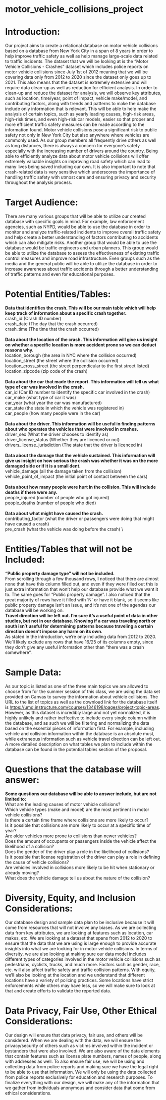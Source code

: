 # motor_vehicle_collisions_project
  # Introduction:
Our project aims to create a relational database on motor vehicle collisions based on a database from New York City in a span of 8 years in order to help improve traffic safety as well as help manage large-scale data related to traffic incidents. The dataset that we will be looking at is the “Motor Vehicle Collisions - Crashes” dataset which includes police reports on motor vehicle collisions since July 1st of 2012 meaning that we will be covering data only from 2012 to 2020 since the dataset only goes up to 2021. This also means that the dataset is extremely extensive and will require data clean-up as well as reduction for efficient analysis. In order to clean-up and reduce the dataset for analysis, we will observe key attributes, such as location, time/year, point of impact, vehicle make/model, and contributing factors, along with trends and patterns to make the database include only information that is relevant. This will be able to help make the analysis of certain topics, such as yearly leading causes, high-risk areas, high-risk times, and even high-risk car models, easier so that proper and more efficient traffic safety measures can be made according to the information found.
	Motor vehicle collisions pose a significant risk to public safety not only in New York City but also anywhere where vehicles are commonly used. As our group members all frequently drive others as well as long distances, there is always a concern for everyone’s safety especially with the increasing number of drivers around the country. Being able to efficiently analyze data about motor vehicle collisions will offer extremely valuable insights on improving road safety which can lead to many lives being saved including our own. It is also important to note that crash-related data is very sensitive which underscores the importance of handling traffic safety with utmost care and ensuring privacy and security throughout the analysis process.

# Target Audience:
There are many various groups that will be able to utilize our created database with specific goals in mind. For example, law enforcement agencies, such as NYPD, would be able to use the database in order to monitor and analyze traffic-related incidents to improve overall traffic safety and help create a better understanding of factors contributing to accidents which can also mitigate risks. Another group that would be able to use the database would be traffic engineers and urban planners. This group would be able to utilize the database to assess the effectiveness of existing traffic control measures and improve road infrastructure. Even groups such as the media and the general public will be able to utilize the database in order to increase awareness about traffic accidents through a better understanding of traffic patterns and even for educational purposes.

# Potential Entities/Tables:
**Data that identifies the crash. This will be our main table which will help keep track of information about a specific crash together.**\
crash_id (Crash ID number) \
crash_date (The day that the crash occurred) \
crash_time (The time that the crash occurred) \
<br/>
**Data about the location of the crash. This information will give us insight on whether a specific location is more accident prone so we can deduct reasons why.**\
location_borough (the area in NYC where the collision occurred) \
location_street (the street where the collision occurred) \
location_cross_street (the street perpendicular to the first street listed) \
location_zipcode (zip code of the crash) \
<br/>
**Data about the car that made the report. This information will tell us what type of car was involved in the crash.** \
car_id (Car ID number to identify the specific car involved in the crash) \
car_make (what type of car it was) \
car_year (what year the car was manufactured) \
car_state (the state in which the vehicle was registered in) \
car_people (how many people were in the car) \
<br/>
**Data about the driver. This information will be useful in finding patterns about who operates the vehicles that were involved in crashes.** \
driver_sex (What the driver chooses to identify as) \
driver_license_status (Whether they are licenced or not) \
drivers_license_jurisdiction (The state that the driver is licenced in) \
<br/>
**Data about the damage that the vehicle sustained. This information will give us insight on how serious the crash was whether it was on the more damaged side or if it is a small dent.** \
vehicle_damage (all the damage taken from the collision) \
vehicle_point_of_impact (the initial point of contact between the cars) \
<br/>
**Data about how many people were hurt in the collision. This will include deaths if there were any.** \
people_injured (number of people who got injured) \
people_deaths (number of people who died) \
<br/>
**Data about what might have caused the crash.**\
contributing_factor (what the driver or passengers were doing that might have caused a crash) \
pre_crash (what the vehicle was doing before the crash) \

# Entities/Tables that will not be Included:
**“Public property damage type” will not be included.** \
From scrolling through a few thousand rows, I noticed that there are almost none that have this column filled out, and even if they were filled out this is just extra information that won’t help our database provide what we want it to. The same goes for “Public property damage”. I also noticed that the great majority of rows have it filled with ‘N’ or have it blank, so it seems like public property damage isn’t an issue, and it’s not one of the agendas our database will be working on. \
**Travel direction will be left out. I’m sure it’s a useful point of data in other studies, but not in our database. Knowing if a car was traveling north or south isn’t useful for determining patterns because traveling a certain direction doesn’t impose any harm on its own.** \
As stated in the introduction, we’re only including data from 2012 to 2020. 
We’ll likely exclude any rows that have 16/25 of its columns empty, since they don’t give any useful information other than “there was a crash somewhere”.

# Sample Data:
As our topic is listed as one of the three main topics we are allowed to choose from for the summer session of this class, we are using the data set provided on Canvas to survey the information about vehicle collisions. The URL to the list of topics as well as the download link for the database itself is https://umd.instructure.com/courses/1346198/pages/project-topic-areas. However, as this dataset is incredibly large and not yet normalized, it is highly unlikely and rather ineffective to include every single column within the database, and as such we will be filtering and normalizing the data based on the essential pieces of information first. For example, including vehicle and collision information within the database is an absolute must, while extraneous information such as vehicle travel direction can be left out. A more detailed description on what tables we plan to include within the database can be found in the potential tables section of the proposal.

# Questions that the database will answer:
**Some questions our database will be able to answer include, but are not limited to:** \
What are the leading causes of motor vehicle collisions? \
Which vehicle types (make and model) are the most pertinent in motor vehicle collisions? \
Is there a certain time frame where collisions are more likely to occur? \
Is it possible that collisions are more likely to occur at a specific time of year? \
Are older vehicles more prone to collisions than newer vehicles? \
Does the amount of occupants or passengers inside the vehicle affect the likelihood of a collision? \
Does the gender of the driver play a role in the likelihood of collisions? \
Is it possible that license registration of the driver can play a role in defining the cause of vehicle collisions? \
Are vehicles involved in collisions more likely to be hit when stationary or already moving? \
What does the vehicle damage tell us about the nature of the collision?

# Diversity, Equity, and Inclusion Considerations:
Our database design and sample data plan to be inclusive because it will come from resources that will not involve any biases. As we are collecting data from key attributes, we are looking at features such as location, car makes, etc. We are looking at a dataset that spans from 2012 to 2020 to ensure that the data that we are using is large enough to provide accurate insights into what we are looking for in motor vehicle collisions. In terms of diversity, we are also looking at making sure our data model includes different types of categories involved in the motor vehicle collisions such as pedestrians, cyclists, trucks, and much more. Factors such as gender, race, etc. will also affect traffic safety and traffic collision patterns. With equity, we’ll also be looking at the location and we understand that different locations have a variety of policing practices. Some locations have strict enforcements while others may have less, so we will make sure to look at that and create efforts to validate the reported data.
 
# Data Privacy, Fair Use, Other Ethical Considerations:
Our design will ensure that data privacy, fair use, and others will be considered. When we are dealing with the data, we will ensure the privacy/security of others such as victims involved within the incident or bystanders that were also involved. We are also aware of the data elements that contain features such as license plate numbers, names of people, along with addresses as well. To also ensure fair use, we will be using and collecting data from police reports and making sure we have the legal right to be able to use that information. We will only be using the data collected from police reports exclusively for education and research purposes. To finalize everything with our design, we will make any of the information that we gather from individuals anonymous and consider data that come from ethical considerations. 
